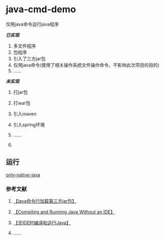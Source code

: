 # java-cmd-demo
仅用java命令运行java程序

***已实现***

1.   多文件程序
2.   包程序
3.   引入了三方jar包
4.   仅用java命令(使用了相关操作系统文件操作命令，不影响此次项目的目的)
5.   ......

***未实现***

1. 打jar包
2. 打war包
3. 引入maven
4. 引入spring环境
5.	......

4.   


## 运行
[only-native-java](only-native-java/README.md)




### 参考文献

1.    [【java命令行加载第三方jar包】](https://juejin.cn/s/java%E5%91%BD%E4%BB%A4%E8%A1%8C%E5%8A%A0%E8%BD%BD%E7%AC%AC%E4%B8%89%E6%96%B9jar%E5%8C%85)

2.    [【Compiling and Running Java Without an IDE】](https://dzone.com/articles/compiling-and-running-java)

3.    [【无IDE时编译和运行Java】](https://www.cnblogs.com/GarfieldEr007/p/9953844.html)
4.    ......
